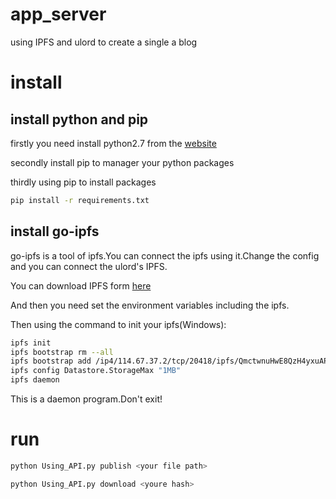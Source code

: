 # app_server
using IPFS and ulord to create a single a blog

# install
## install python and pip
firstly you need install python2.7 from the [website](https://www.python.org/)

secondly install pip to manager your python packages

thirdly using pip to install packages
```bash
pip install -r requirements.txt
```
## install go-ipfs

go-ipfs is a tool of ipfs.You can connect the ipfs using it.Change the config and you can connect the ulord's IPFS.

You can download IPFS form [here](https://github.com/ipfs/go-ipfs/releases/tag/v0.4.14)

And then you need set the environment variables including the ipfs.

Then using the command to init your ipfs(Windows):
```bash
ipfs init
ipfs bootstrap rm --all
ipfs bootstrap add /ip4/114.67.37.2/tcp/20418/ipfs/QmctwnuHwE8QzH4yxuAPtM469BiCPK5WuT9KaTK3ArwUHu
ipfs config Datastore.StorageMax "1MB"
ipfs daemon
```
This is a daemon program.Don't exit!

# run
```bash
python Using_API.py publish <your file path>

python Using_API.py download <youre hash>
```


